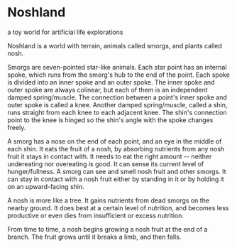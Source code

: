 Noshland
========

a toy world for artificial life explorations

Noshland is a world with terrain, animals called smorgs, and plants called nosh.

Smorgs are seven-pointed star-like animals. Each star point has an internal spoke, which runs from the smorg's hub to the end of the point. Each spoke is divided into an inner spoke and an outer spoke. The inner spoke and outer spoke are always colinear, but each of them is an independent damped spring/muscle. The connection between a point's inner spoke and outer spoke is called a knee. Another damped spring/muscle, called a shin, runs straight from each knee to each adjacent knee. The shin's connection point to the knee is hinged so the shin's angle with the spoke changes freely.

A smorg has a nose on the end of each point, and an eye in the middle of each shin. It eats the fruit of a nosh, by absorbing nutrients from any nosh fruit it stays in contact with. It needs to eat the right amount -- neither undereating nor overeating is good. It can sense its current level of hunger/fullness. A smorg can see and smell nosh fruit and other smorgs. It can stay in contact with a nosh fruit either by standing in it or by holding it on an upward-facing shin.

A nosh is more like a tree. It gains nutrients from dead smorgs on the nearby ground. It does best at a certain level of nutrition, and becomes less productive or even dies from insufficient or excess nutrition.

From time to time, a nosh begins growing a nosh fruit at the end of a branch. The fruit grows until it breaks a limb, and then falls.

